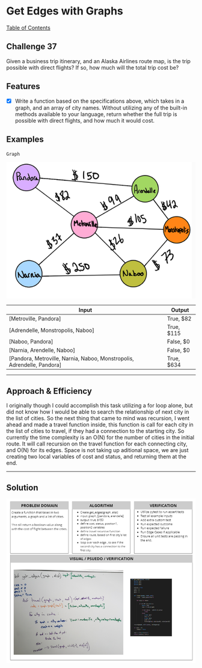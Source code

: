 # Get Edges with Graphs
[Table of Contents](../../../README.md)
## Challenge 37

Given a business trip itinerary, and an Alaska Airlines route map, is the trip possible with direct flights? If so, how much will the total trip cost be?


## Features
- [x] Write a function based on the specifications above, which takes in a graph, and an array of city names. Without utilizing any of the built-in methods available to your language, return whether the full trip is possible with direct flights, and how much it would cost.

## Examples

`Graph`

![input](../../../assets/graph/getEdges/input1.png)

|Input|Output|
|-----|-----|
|[Metroville, Pandora]|True, $82|
|[Adrendelle, Monstropolis, Naboo]| True, $115|
|[Naboo, Pandora]| False, $0|
|[Narnia, Arendelle, Naboo]| False, $0|
|[Pandora, Metroville, Narnia, Naboo, Monstropolis, Adrendelle, Pandora]| True, $634|

---
## Approach & Efficiency

I originally though I could accomplish this task utilizing a for loop alone, but did not know how I would be able to search the relationship of next city in the list of cities. So the next thing that came to mind was recursion, I went ahead and made a travel function inside, this function is call for each city in the list of cities to travel, if they had a connection to the starting city. So currently the time complexity is an O(N) for the number of cities in the initial route. It will call recursion on the travel function for each connecting city, and O(N) for its edges. Space is not taking up aditional space, we are just creating two local variables of cost and status, and returning them at the end.

---

## Solution
![White Board Image](../../../assets/graph/getEdges/get_edges.png)
